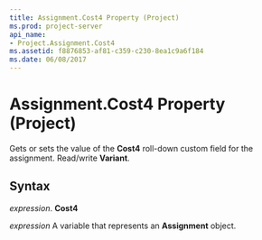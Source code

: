 ```yaml
---
title: Assignment.Cost4 Property (Project)
ms.prod: project-server
api_name:
- Project.Assignment.Cost4
ms.assetid: f8876853-af81-c359-c230-8ea1c9a6f184
ms.date: 06/08/2017
---
```



# Assignment.Cost4 Property (Project)

Gets or sets the value of the **Cost4** roll-down custom field for the assignment. Read/write **Variant**.


## Syntax

 _expression_. **Cost4**

 _expression_ A variable that represents an **Assignment** object.


